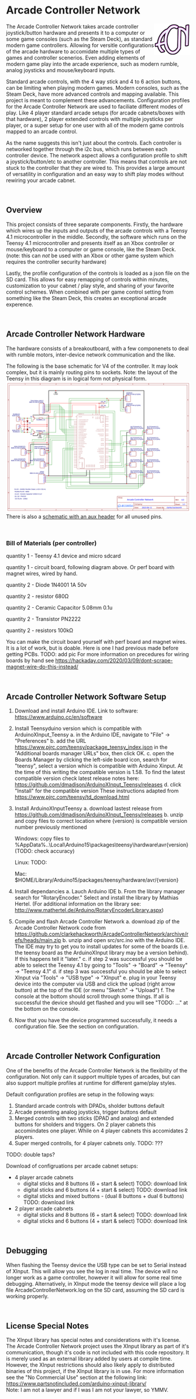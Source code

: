 

# Arcade Controller Network
<img align="right" src=".\docs\images\logos\ACN_logo.png" width="100px">
The Arcade Controller Network takes arcade controller joystick/button hardware and presents it to a computer or some game consoles (such as the Steam Deck), as standard modern game controllers. Allowing for versitle configurations of the arcade hardware to accomidate multiple types of games and controller scenerios. Even adding elements of modern game play into the arcade experience, such as modern rumble, analog joysticks and mouse/keyboard inputs.

Standard arcade controls, with the 4 way stick and 4 to 6 action buttons, can be limiting when playing modern games. Modern consoles, such as the Steam Deck, have more advanced controls and mapping available. This project is meant to complement these advancements. Configuration profiles for the Arcade Controller Network are used to faciliate different modes of play. Like 4 player standard arcade setups (for arcade cabnets/boxes with that hardware), 2 player extended controls with multiple joysticks per player, or a super setup for one user with all of the modern game controls mapped to an arcade control. 

As the name suggests this isn't just about the controls. Each controller is networked together through the i2c bus, which runs between each controller device. The network aspect allows a configuration profile to shift a joystick/button/etc to another controller. This means that controls are not stuck to the controller that they are wired to. This provides a large amount of versatility in configuration and an easy way to shift play modes without rewiring your arcade cabnet. 
<p><br>

## Overview
This project consists of three separate components. Firstly, the hardware which wires up the inputs and outputs of the arcade controls with a Teensy 4.1 microcontroller in the middle. Secondly, the software which runs on the Teensy 4.1 microcontroller and presents itself as an Xbox controller or mouse/keyboard to a computer or game console, like the Steam Deck. (note: this can *not* be used with an Xbox or other game system which requires the controller security hardware)

Lastly, the profile configuration of the controls is loaded as a json file on the SD card. This allows for easy remapping of controls within minutes, customization to your cabnet / play style, and sharing of your favorite control schemes. When combined with per game control setting from something like the Steam Deck, this creates an exceptional arcade experence. 
<p><br>

## Arcade Controller Network Hardware

The hardware consists of a breakoutboard, with a few componenets to deal with rumble motors, inter-device network communication and the like. 
<p>
The following is the base schematic for V4 of the controller. It may look complex, but it is mainly routing pins to sockets. Note: the layout of the Teensy in this diagram is in logical form not physical form. 
<img src=".\docs\images\diagrams\Schematic_ArcadeControllerNetworkV4-wo-aux.svg">
There is also a <a href=".\docs\images\diagrams\Schematic_ArcadeControllerNetworkV4.svg">schematic with an aux header</a> for all unused pins.
<p><br>

### Bill of Materials (per controller)
quantity 1 - Teensy 4.1 device and micro sdcard

quantity 1 - circuit board, following diagram above. Or perf board with magnet wires, wired by hand.

quantity 2 - Diode 1N4001 1A 50v

quantity 2 - resistor 680Ω

quantity 2 - Ceramic Capacitor 5.08mm 0.1u

quantity 2 - Transistor PN2222

quantity 2 - resistors 100kΩ

You can make the circuit board yourself with perf board and magnet wires. It is a lot of work, but is doable. Here is one I had previous made before getting PCBs.
TODO: add pic
For more information on precedures for wiring boards by hand see https://hackaday.com/2020/03/09/dont-scrape-magnet-wire-do-this-instead/


<p><br>

## Arcade Controller Network Software Setup

1. Download and install Arduino IDE. Link to software: https://www.arduino.cc/en/software
2. Install Teensyduino version which is compatible with ArduinoXInput_Teensy 
   a. in the Arduino IDE, navigate to "File" -> "Preferences"
   b. add the URL https://www.pjrc.com/teensy/package_teensy_index.json in the "Additional boards manager URLs" box, then click OK.
   c. open the Boards Manager by clicking the left-side board icon, search for "teensy", select a version which is compatible with Arduino Xinput. At the time of this writing the compatible version is 1.58. To find the latest compatible version check latest release notes here: https://github.com/dmadison/ArduinoXInput_Teensy/releases
   d. click "Install" for the compatible version
   These instructions adapted from https://www.pjrc.com/teensy/td_download.html
3. Install ArduinoXInputTeensy
   a. download lastest release from https://github.com/dmadison/ArduinoXInput_Teensy/releases
   b. unzip and copy files to correct location where {version} is compatible version number previously mentioned

      Windows: copy files to %AppData%\..\Local\Arduino15\packages\teensy\hardware\avr\{version} (TODO: check accuracy)
      
      Linux: TODO:
      
      Mac: $HOME/Library/Arduino15/packages/teensy/hardware/avr/{version}
4. Install dependancies
   a. Lauch Arduino IDE
   b. From the library manager search for "RotaryEncoder." Select and install the library by Mathias Hertel. (For additional information on the library see: http://www.mathertel.de/Arduino/RotaryEncoderLibrary.aspx)
5. Compile and flash Arcade Controller Network
   a. download zip of the Arcade Controller Network code from https://github.com/clarkehackworth/ArcadeControllerNetwork/archive/refs/heads/main.zip
   b. unzip and open src/src.ino with the Arduino IDE. The IDE may try to get you to install updates for some of the boards (i.e. the teensy board as the ArduinoXInput library may be a version behind). If this happens tell it "later." 
   c. if step 2 was successful you should be able to select the Teensy 4.1 by going to "Tools" -> "Board" -> "Teensy" -> "Teensy 4.1"
   d. if step 3 was successful you should be able to select XInput via "Tools" -> "USB type" -> "XInput"
   e. plug in your Teensy device into the computer via USB and click the upload (right arrow button) at the top of the IDE (or menu "Sketch" -> "Upload")
   f. The console at the bottom should scroll through some things. If all is successful the device should get flashed and you will see "TODO: ..." at the bottom on the console. 
6. Now that you have the device programmed successfully, it needs a configuration file. See the section on configuration.
<p><br>

## Arcade Controller Network Configuration

One of the benefits of the Arcade Controller Network is the flexibility of the configuration. Not only can it support multiple types of arcades, but can also support multiple profiles at runtime for different game/play styles. 

Default configuration profiles are setup in the following ways: 
1. Standard arcade controls with DPADs, sholder buttons default
2. Arcade presenting analog joysticks, trigger buttons default
3. Merged controls with two sticks (DPAD and analog) and extended buttons for sholders and triggers. On 2 player cabnets this accomindates one player. While on 4 player cabnets this accomidates 2 players. 
4. Super merged controlls, for 4 player cabnets only. TODO: ???

TODO: double taps?

Download of configruations per arcade cabnet setups:
* 4 player arcade cabnets
    * digital sticks and 8 buttons (6 + start & select) TODO: download link
    * digital sticks and 6 buttons (4 + start & select) TODO: download link
    * digital sticks and mixed buttons - (dual 8 buttons + dual 6 buttons) TODO: download link
* 2 player arcade cabnets
    * digital sticks and 8 buttons (6 + start & select) TODO: download link
    * digital sticks and 6 buttons (4 + start & select) TODO: download link
 
<p><br>

## Debugging
When flashing the Teensy device the USB type can be set to Serial instead of XInput. This will allow you see the log in real time. The device will no longer work as a game controller, however it will allow for some real time debugging. Alternatively, in XInput mode the teensy device will place a log file ArcadeControllerNetwork.log on the SD card, assuming the SD card is working properly.  
<p><br>

## License Special Notes
The XInput library has special notes and considerations with it's license. The Arcade Controller Network project uses the XInput library as part of it's communication, though it's code is not included with this code repository. It is merely used as an external library added by users at compile time. However, the XInput restrictions should also likely apply to distributed binaries of this project, if the XInput library is in use. For more information see the "No Commercial Use" section at the following link: https://www.partsnotincluded.com/arduino-xinput-library/ 
<br>Note: I am not a lawyer and if I was I am not your lawyer, so YMMV.

